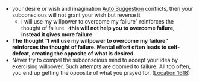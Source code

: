 - your desire or wish and imagination [Auto Suggestion]() conflicts, then your subconscious will not grant your wish but reverse it
    - I will use my willpower to overcome my failure” reinforces the thought of failure. -**this will not help you to overcome failure, instead it gives more failure**
- **The thought “I will use my willpower to overcome my failure” reinforces the thought of failure. Mental effort often leads to self-defeat, creating the opposite of what is desired.**
- Never try to compel the subconscious mind to accept your idea by exercising willpower. Such attempts are doomed to failure. All too often, you end up getting the opposite of what you prayed for. ([Location 1618](https://readwise.io/to_kindle?action=open&asin=B01H38S9NQ&location=1618))
